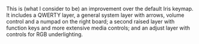 This is (what I consider to be) an improvement over the default Iris keymap.
It includes a QWERTY layer, a general system layer with arrows, volume control
and a numpad on the right board; a second raised layer with function keys and
more extensive media controls; and an adjust layer with controls for RGB
underlighting.
